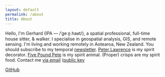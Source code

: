 ```yaml
---
layout: default
permalink: /about
title: About
---
```


Hello, I'm Gerhard (IPA — /ˈɡeːɐ̯.haʁt/),
a spatial professional, full-time house sitter, & walker.
I specialise in geospatial analysis, GIS, and remote sensing.
I'm living and working remotely in Aotearoa, New Zealand.
You should subscribe to my temporal [newsletter](https://ta-sobo.gerhardla.nz).
[Peter Lawrence](https://www.youtube.com/watch?v=Hw4E8nXcrTk) is my spirit decorator.
[Five Pound Pete](https://www.youtube.com/watch?v=xvngY_af5-E) is my spirit animal.
(Proper) crisps are my spirit food.
Contact me [via email](mailto:me@gerhardla.nz) ([public key](https://mail-api.proton.me/pks/lookup?op=get&search=me@gerhardla.nz)

[GitHub](https://github.com/gerhardlanz)
